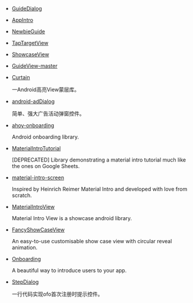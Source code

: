 * [GuideDialog](https://github.com/open-android/GuideDialog)
* [AppIntro](https://github.com/AppIntro/AppIntro)
* [NewbieGuide](https://github.com/huburt-Hu/NewbieGuide)
* [TapTargetView](https://github.com/KeepSafe/TapTargetView)
* [ShowcaseView](https://github.com/erkutaras/ShowcaseView)
* [GuideView-master](https://github.com/qiushi123/GuideView-master)
* [Curtain](https://github.com/soulqw/Curtain)

    一Android高亮View蒙层库。
* [android-adDialog](https://github.com/yipianfengye/android-adDialog)

    简单、强大广告活动弹窗控件。
* [ahoy-onboarding](https://github.com/codemybrainsout/ahoy-onboarding)

    Android onboarding library.
* [MaterialIntroTutorial](https://github.com/riggaroo/MaterialIntroTutorial)

    [DEPRECATED] Library demonstrating a material intro tutorial much like the ones on Google Sheets.
* [material-intro-screen](https://github.com/TangoAgency/material-intro-screen)

    Inspired by Heinrich Reimer Material Intro and developed with love from scratch.
* [MaterialIntroView](https://github.com/iammert/MaterialIntroView)

    Material Intro View is a showcase android library.
* [FancyShowCaseView](https://github.com/faruktoptas/FancyShowCaseView)

    An easy-to-use customisable show case view with circular reveal animation.
* [Onboarding](https://github.com/eoinfogarty/Onboarding)

    A beautiful way to introduce users to your app.
* [StepDialog](https://github.com/guangzq/StepDialog)

    一行代码实现ofo首次注册时提示控件。